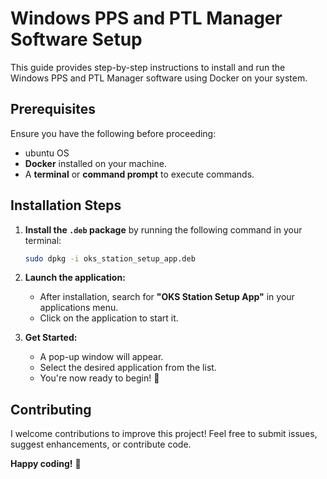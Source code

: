 # Windows PPS and PTL Manager Software Setup

This guide provides step-by-step instructions to install and run the Windows PPS and PTL Manager software using Docker on your system.

## Prerequisites  
Ensure you have the following before proceeding:
- ubuntu OS
- **Docker** installed on your machine.  
- A **terminal** or **command prompt** to execute commands.  

## Installation Steps  

1. **Install the `.deb` package** by running the following command in your terminal:  
   ```bash
   sudo dpkg -i oks_station_setup_app.deb
   ```  

2. **Launch the application:**  
   - After installation, search for **"OKS Station Setup App"** in your applications menu.  
   - Click on the application to start it.  

3. **Get Started:**  
   - A pop-up window will appear.  
   - Select the desired application from the list.  
   - You're now ready to begin! 🚀  

## Contributing  
I welcome contributions to improve this project! Feel free to submit issues, suggest enhancements, or contribute code.  

**Happy coding!** 🎉

